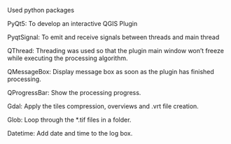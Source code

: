

Used python packages

PyQt5: To develop an interactive QGIS Plugin

PyqtSignal: To emit and receive signals between threads and main thread

QThread: Threading was used so that the plugin main window won’t freeze while executing the processing algorithm.

QMessageBox: Display message box as soon as the plugin has finished processing.

QProgressBar: Show the processing progress.

Gdal: Apply the tiles compression, overviews and .vrt file creation. 

Glob: Loop through the *.tif files in a folder.

Datetime: Add date and time to the log box.

